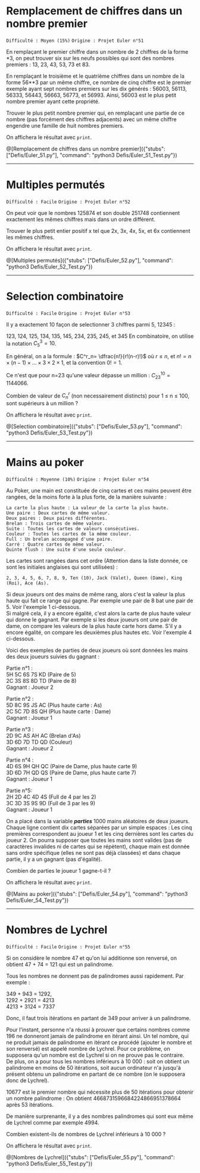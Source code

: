 # Remplacement de chiffres dans un nombre premier
`Difficulté : Moyen (15%)`
`Origine : Projet Euler n°51`

En remplaçant le premier chiffre dans un nombre de 2 chiffres de la forme *3, on peut trouver six sur les neufs possibles qui sont des nombres premiers : 13, 23, 43, 53, 73 et 83.

En remplaçant le troisième et le quatrième chiffres dans un nombre de la forme 56**3 par un même chiffre, ce nombre de cinq chiffre est le premier exemple ayant sept nombres premiers sur les dix générés : 56003, 56113, 56333, 56443, 56663, 56773, et 56993.  Ainsi, 56003 est le plus petit nombre premier ayant cette propriété.

Trouver le plus petit nombre premier qui, en remplaçant une partie de ce nombre (pas forcément des chiffres adjacents) avec un même chiffre engendre une famille de huit nombres premiers.

On affichera le résultat avec `print`.

@[Remplacement de chiffres dans un nombre premier]({"stubs": ["Defis/Euler_51.py"], "command": "python3 Defis/Euler_51_Test.py"})

---

# Multiples permutés
`Difficulté : Facile`
`Origine : Projet Euler n°52`

On peut voir que le nombres 125874 et son double 251748 contiennent exactement les mêmes chiffres mais dans un ordre différent.

Trouver le plus petit entier positif x tel que 2x, 3x, 4x, 5x, et 6x contiennent les mêmes chiffres.

On affichera le résultat avec `print`.

@[Multiples permutés]({"stubs": ["Defis/Euler_52.py"], "command": "python3 Defis/Euler_52_Test.py"})

---

# Selection combinatoire
`Difficulté : Facile`
`Origine : Projet Euler n°53`

Il y a exactement 10 façon de selectionner 3 chiffres parmi 5, 12345 :

123, 124, 125, 134, 135, 145, 234, 235, 245, et 345
En combinatoire, on utilise la notation $`C_5^3 = 10`$.

En général, on a la formule : $`C^r_n= \dfrac{n!}{r!(n-r)!}`$ où $`r\leq n`$, et $`n!=n\times(n-1)\times...\times 3\times 2\times 1`$, et la convention $`0!=1`$.

Ce n'est que pour n=23 qu'une valeur dépasse un million : $`C_{23}^{10}=1144066`$.

Combien de valeur de $`C_n^r`$ (non necessairement distincts) pour 1 ≤ n ≤ 100, sont supérieurs à un million ?

On affichera le résultat avec `print`.

@[Selection combinatoire]({"stubs": ["Defis/Euler_53.py"], "command": "python3 Defis/Euler_53_Test.py"})

---

# Mains au poker
`Difficulté : Moyenne (10%)`
`Origine : Projet Euler n°54`

Au Poker, une main est constituée de cinq cartes et ces mains peuvent être rangées, de la moins forte à la plus forte, de la manière suivante :

    La carte la plus haute : La valeur de la carte la plus haute.  
    Une paire : Deux cartes de même valeur.  
    Deux paires : Deux paires différentes.  
    Brelan : Trois cartes de même valeur.  
    Suite : Toutes les cartes de valeurs consécutives.  
    Couleur : Toutes les cartes de la même couleur.  
    Full : Un brelan accompagné d'une paire.  
    Carré : Quatre cartes de même valeur.  
    Quinte flush : Une suite d'une seule couleur.
    
Les cartes sont rangées dans cet ordre (Attention dans la liste donnée, ce sont les initiales anglaises qui sont utilisées) : 

    2, 3, 4, 5, 6, 7, 8, 9, Ten (10), Jack (Valet), Queen (Dame), King (Roi), Ace (As).

Si deux joueurs ont des mains de même rang, alors c'est la valeur la plus haute qui fait ce range qui gagne. Par exemple une pair de 8 bat une pair de 5. Voir l'exemple 1 ci-dessous.  
Si malgré cela, il y a encore égalité, c'est alors la carte de plus haute valeur qui donne le gagnant. Par exemple si les deux joueurs ont une pair de dame, on compare les valeurs de la plus haute carte hors dame. S'il y a encore égalité, on compare les deuxièmes plus hautes etc. Voir l'exemple 4 ci-dessous.  

Voici des exemples de parties de deux joueurs où sont données les mains des deux joueurs suivies du gagnant :

Partie n°1 :  
5H 5C 6S 7S KD (Paire de 5)  
2C 3S 8S 8D TD (Paire de 8)   
Gagnant : Joueur 2
    
Partie n°2 :  
5D 8C 9S JS AC (Plus haute carte : As)  
2C 5C 7D 8S QH (Plus haute carte : Dame)  
Gagnant : Joueur 1
    
Partie n°3 :  
2D 9C AS AH AC (Brelan d'As)  
3D 6D 7D TD QD (Couleur)  
Gagnant : Joueur 2
    
Partie n°4 :  
4D 6S 9H QH QC (Paire de Dame, plus haute carte 9)  
3D 6D 7H QD QS (Paire de Dame, plus haute carte 7)  
Gagnant : Joueur 1
    
Partie n°5:  
2H 2D 4C 4D 4S (Full de 4 par les 2)  
3C 3D 3S 9S 9D (Full de 3 par les 9)  
Gagnant : Joueur 1

On a placé dans la variable ***parties*** 1000 mains aléatoires de deux joueurs. Chaque ligne contient dix cartes séparées par un simple espaces : Les cinq premières correspondent au joueur 1 et les cinq dernières sont les cartes du joueur 2. On pourra supposer que  toutes les mains sont valides (pas de caractères invalides ni de cartes qui se répètent), chaque main est donnée sans ordre spécifique (elles ne sont pas déjà classées) et dans chaque partie, il y a un gagnant (pas d'égalité).

Combien de parties le joueur 1 gagne-t-il ?

On affichera le résultat avec `print`.

@[Mains au poker]({"stubs": ["Defis/Euler_54.py"], "command": "python3 Defis/Euler_54_Test.py"})

---

# Nombres de Lychrel
`Difficulté : Facile`
`Origine : Projet Euler n°55`

Si on considère le nombre 47 et qu'on lui additionne son renversé, on obtient 47 + 74 = 121 qui est un palindrome.

Tous les nombres ne donnent pas de palindromes aussi rapidement. Par exemple : 

349 + 943 = 1292,  
1292 + 2921 = 4213  
4213 + 3124 = 7337  

Donc, il faut trois itérations en partant de 349 pour arriver à un palindrome.

Pour l'instant, personne n'a réussi à prouver que certains nombres comme 196 ne donneront jamais de palindrome en itérant ainsi. Un tel nombre, qui ne produit jamais de palindrome en itérant ce procédé (ajouter le nombre et son renversé) est appelé nombre de Lychrel. Pour ce problème, on supposera qu'un nombre est de Lychrel si on ne prouve pas le contraire.  
De plus, on a pour tous les nombres inférieurs à 10 000 : soit on obtient un palindrome en moins de 50 itérations, soit aucun ordinateur n'a jusqu'à présent obtenu un palindrome en partant de ce nombre (on le supposera donc de Lychrel).

10677 est le premier nombre qui nécessite plus de 50 itérations pour obtenir un nombre palindrome : On obtient 4668731596684224866951378664 après 53 itérations.

De manière surprenante, il y a des nombres palindromes qui sont eux même de Lychrel comme par exemple 4994.

Combien existent-ils de nombres de Lychrel inférieurs à 10 000 ?

On affichera le résultat avec `print`.

@[Nombres de Lychrel]({"stubs": ["Defis/Euler_55.py"], "command": "python3 Defis/Euler_55_Test.py"})

